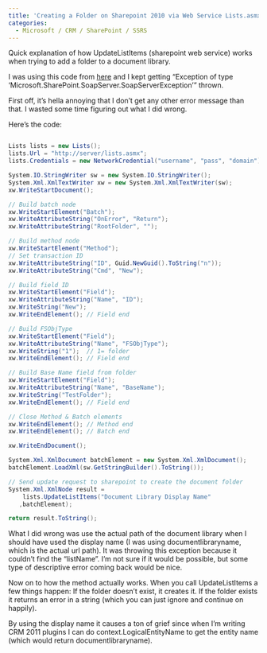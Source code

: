```yaml
---
title: 'Creating a Folder on Sharepoint 2010 via Web Service Lists.asmx  and UpdateListItems'
categories:
  - Microsoft / CRM / SharePoint / SSRS
---
```



Quick explanation of how UpdateListItems (sharepoint web service) works when trying to add a folder to a document library.

I was using this code from [here][1] and I kept getting “Exception of type ‘Microsoft.SharePoint.SoapServer.SoapServerException’” thrown.

 [1]: http://blogs.msdn.com/b/crm/archive/2006/10/23/creating-folders-in-sharepoint-document-libraries.aspx

First off, it’s hella annoying that I don’t get any other error message than that. I wasted some time figuring out what I did wrong.

Here’s the code:
```csharp

Lists lists = new Lists();
lists.Url = "http://server/lists.asmx";
lists.Credentials = new NetworkCredential("username", "pass", "domain");

System.IO.StringWriter sw = new System.IO.StringWriter();
System.Xml.XmlTextWriter xw = new System.Xml.XmlTextWriter(sw);
xw.WriteStartDocument();

// Build batch node
xw.WriteStartElement("Batch");
xw.WriteAttributeString("OnError", "Return");
xw.WriteAttributeString("RootFolder", "");

// Build method node
xw.WriteStartElement("Method");
// Set transaction ID
xw.WriteAttributeString("ID", Guid.NewGuid().ToString("n"));
xw.WriteAttributeString("Cmd", "New");

// Build field ID
xw.WriteStartElement("Field");
xw.WriteAttributeString("Name", "ID");
xw.WriteString("New");
xw.WriteEndElement(); // Field end

// Build FSObjType
xw.WriteStartElement("Field");
xw.WriteAttributeString("Name", "FSObjType");
xw.WriteString("1");  // 1= folder
xw.WriteEndElement(); // Field end

// Build Base Name field from folder
xw.WriteStartElement("Field");
xw.WriteAttributeString("Name", "BaseName");
xw.WriteString("TestFolder");
xw.WriteEndElement(); // Field end

// Close Method & Batch elements
xw.WriteEndElement(); // Method end
xw.WriteEndElement(); // Batch end

xw.WriteEndDocument();

System.Xml.XmlDocument batchElement = new System.Xml.XmlDocument();
batchElement.LoadXml(sw.GetStringBuilder().ToString());

// Send update request to sharepoint to create the document folder
System.Xml.XmlNode result =
    lists.UpdateListItems("Document Library Display Name"
   ,batchElement);

return result.ToString();
```


What I did wrong was use the actual path of the document library when I should have used the display name (I was using documentlibraryname, which is the actual url path). It was throwing this exception because it couldn’t find the “listName”. I’m not sure if it would be possible, but some type of descriptive error coming back would be nice.

Now on to how the method actually works. When you call UpdateListItems a few things happen:
If the folder doesn’t exist, it creates it.
If the folder exists it returns an error in a string (which you can just ignore and continue on happily).

By using the display name it causes a ton of grief since when I’m writing CRM 2011 plugins I can do context.LogicalEntityName to get the entity name (which would return documentlibraryname).
